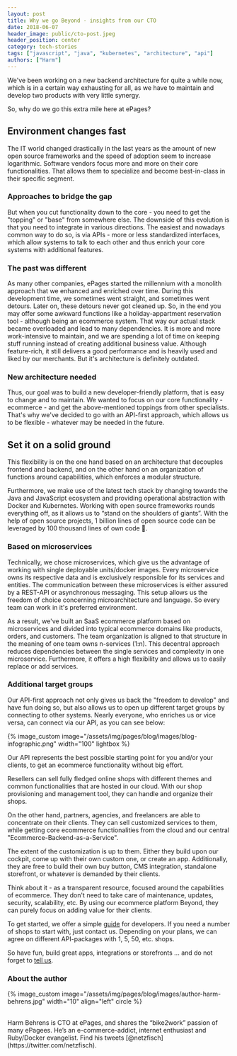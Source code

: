 ```yaml
---
layout: post
title: Why we go Beyond - insights from our CTO
date: 2018-06-07
header_image: public/cto-post.jpeg
header_position: center
category: tech-stories
tags: ["javascript", "java", "kubernetes", "architecture", "api"]
authors: ["Harm"]
---
```


We've been working on a new backend architecture for quite a while now, which is in a certain way exhausting for all, as we have to maintain and develop two products with very little synergy.

So, why do we go this extra mile here at ePages?

## Environment changes fast

The IT world changed drastically in the last years as the amount of new open source frameworks and the speed of adoption seem to increase logarithmic.
Software vendors focus more and more on their core functionalities.
That allows them to specialize and become best-in-class in their specific segment.

### Approaches to bridge the gap

But when you cut functionality down to the core - you need to get the "topping" or "base" from somewhere else.
The downside of this evolution is that you need to integrate in various directions.
The easiest and nowadays common way to do so, is via APIs - more or less standardized interfaces, which allow systems to talk to each other and thus enrich your core systems with additional features.

### The past was different

As many other companies, ePages started the millennium with a monolith approach that we enhanced and enriched over time.
During this development time, we sometimes went straight, and sometimes went detours.
Later on, these detours never got cleaned up.
So, in the end you may offer some awkward functions like a holiday-appartment reservation tool - although being an ecommerce system.
That way our actual stack became overloaded and lead to many dependencies.
It is more and more work-intensive to maintain, and we are spending a lot of time on keeping stuff running instead of creating additional business value.
Although feature-rich, it still delivers a good performance and is heavily used and liked by our merchants.
But it's architecture is definitely outdated.

### New architecture needed

Thus, our goal was to build a new developer-friendly platform, that is easy to change and to maintain.
We wanted to focus on our core functionality - ecommerce - and get the above-mentioned toppings from other specialists.
That's why we've decided to go with an API-first approach, which allows us to be flexible - whatever may be needed in the future.

## Set it on a solid ground

This flexibility is on the one hand based on an architecture that decouples frontend and backend, and on the other hand on an organization of functions around capabilities, which enforces a modular structure.

Furthermore, we make use of the latest tech stack by changing towards the Java and JavaScript ecosystem and providing operational abstraction with Docker and Kubernetes.
Working with open source frameworks rounds everything off, as it allows us to “stand on the shoulders of giants”.
With the help of open source projects, 1 billion lines of open source code can be leveraged by 100 thousand lines of own code 🙂.

### Based on microservices

Technically, we chose microservices, which give us the advantage of working with single deployable units/docker images.
Every microservice owns its respective data and is exclusively responsible for its services and entities.
The communication between these microservices is either assured by a REST-API or asynchronous messaging.
This setup allows us the freedom of choice concerning microarchitecture and language. So every team can work in it's preferred environment.

As a result, we've built an SaaS ecommerce platform based on microservices and divided into typical ecommerce domains like products, orders, and customers.
The team organization is aligned to that structure in the meaning of one team owns n-services (1:n).
This decentral approach reduces dependencies between the single services and complexity in one microservice.
Furthermore, it offers a high flexibility and allows us to easily replace or add services.

### Additional target groups

Our API-first approach not only gives us back the "freedom to develop" and have fun doing so, but also allows us to open up different target groups by connecting to other systems.
Nearly everyone, who enriches us or vice versa, can connect via our API, as you can see below:

{% image_custom image="/assets/img/pages/blog/images/blog-infographic.png" width="100" lightbox %}

Our API represents the best possible starting point for you and/or your clients, to get an ecommerce functionality without big effort.

Resellers can sell fully fledged online shops with different themes and common functionalities that are hosted in our cloud.
With our shop provisioning and management tool, they can handle and organize their shops.

On the other hand, partners, agencies, and freelancers are able to concentrate on their clients.
They can sell customized services to them, while getting core ecommerce functionalities from the cloud and our central "Ecommerce-Backend-as-a-Service".

The extent of the customization is up to them.
Either they build upon our cockpit, come up with their own custom one, or create an app.
Additionally, they are free to build their own buy button, CMS integration, standalone storefront, or whatever is demanded by their clients.

Think about it - as a transparent resource, focused around the capabilities of ecommerce.
They don't need to take care of maintenance, updates, security, scalability, etc.
By using our ecommerce platform Beyond, they can purely focus on adding value for their clients.

To get started, we offer a simple [guide](https://developer.epages.com) for developers.
If you need a number of shops to start with, just contact us.
Depending on your plans, we can agree on different API-packages with 1, 5, 50, etc. shops.

So have fun, build great apps, integrations or storefronts ... and do not forget to [tell us](https://www.twitter.com/epagesdevs).

### About the author

{% image_custom image="/assets/img/pages/blog/images/author-harm-behrens.jpg" width="10" align="left" circle %}

<br>
Harm Behrens is CTO at ePages, and shares the “bike2work” passion of many ePagees. He’s an e-commerce-addict, internet enthusiast and Ruby/Docker evangelist. Find his tweets [@netzfisch](https://twitter.com/netzfisch).
